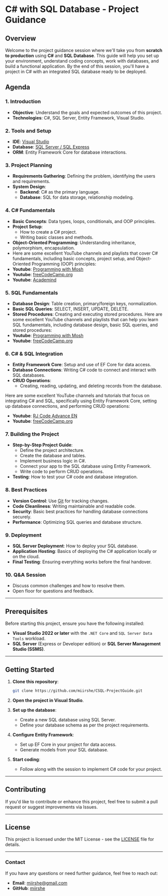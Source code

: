 # C# with SQL Database - Project Guidance

## Overview

Welcome to the project guidance session where we'll take you from **scratch to production** using **C#** and **SQL Database**. This guide will help you set up your environment, understand coding concepts, work with databases, and build a functional application. By the end of this session, you'll have a project in C# with an integrated SQL database ready to be deployed.

## Agenda

### 1. Introduction
- **Objective**: Understand the goals and expected outcomes of this project.
- **Technologies**: C#, SQL Server, Entity Framework, Visual Studio.

### 2. Tools and Setup
- **IDE**: [Visual Studio](https://visualstudio.microsoft.com/downloads/)
- **Database**: [SQL Server / SQL Express](https://www.microsoft.com/en-us/sql-server/sql-server-downloads)
- **ORM**: Entity Framework Core for database interactions.

### 3. Project Planning
- **Requirements Gathering**: Defining the problem, identifying the users and requirements.
- **System Design**:
  - **Backend**: C# as the primary language.
  - **Database**: SQL for data storage, relationship modeling.

### 4. C# Fundamentals
- **Basic Concepts**: Data types, loops, conditionals, and OOP principles.
- **Project Setup**: 
  - How to create a C# project.
  - Writing basic classes and methods.
- **Object-Oriented Programming**: Understanding inheritance, polymorphism, encapsulation.
- Here are some excellent YouTube channels and playlists that cover C# fundamentals, including basic concepts, project setup, and Object-Oriented Programming (OOP) principles:
- **Youtube**: [Programming with Mosh](https://www.youtube.com/watch?v=gfkTfcpWqAY)
- **Youtube**: [freeCodeCamp.org](https://www.youtube.com/watch?v=GhQdlIFylQ8)
- **Youtube**: [Academind](https://www.youtube.com/watch?v=SXmVym6L8dw&list=PLAC325451207E3105)


### 5. SQL Fundamentals
- **Database Design**: Table creation, primary/foreign keys, normalization.
- **Basic SQL Queries**: SELECT, INSERT, UPDATE, DELETE.
- **Stored Procedures**: Creating and executing stored procedures.
Here are some excellent YouTube channels and playlists that can help you learn SQL fundamentals, including database design, basic SQL queries, and stored procedures:
- **Youtube**: [Programming with Mosh]([https://www.youtube.com/watch?v=gfkTfcpWqAY](https://www.youtube.com/watch?v=7S_tz1z_5bA&t=1s))
- **Youtube**: [freeCodeCamp.org]([https://www.youtube.com/watch?v=gfkTfcpWqAY](https://youtu.be/HXV3zeQKqGY?si=tjmd5dyFbmpFhNj3))

  
### 6. C# & SQL Integration
- **Entity Framework Core**: Setup and use of EF Core for data access.
- **Database Connections**: Writing C# code to connect and interact with SQL databases.
- **CRUD Operations**:
  - Creating, reading, updating, and deleting records from the database.
 
Here are some excellent YouTube channels and tutorials that focus on integrating C# and SQL, specifically using Entity Framework Core, setting up database connections, and performing CRUD operations:
- **Youtube**: [RJ Code Advance EN]((https://www.youtube.com/watch?v=gfkTfcpWqAY)](https://www.youtube.com/watch?v=HXV3zeQKqGY)](https://www.youtube.com/watch?v=7S_tz1z_5bA)](https://www.youtube.com/watch?v=WSBy_Ypgk38))
- **Youtube**: [freeCodeCamp.org]((https://www.youtube.com/watch?v=gfkTfcpWqAY)](https://www.youtube.com/watch?v=HXV3zeQKqGY))


### 7. Building the Project
- **Step-by-Step Project Guide**:
  - Define the project architecture.
  - Create the database and tables.
  - Implement business logic in C#.
  - Connect your app to the SQL database using Entity Framework.
  - Write code to perform CRUD operations.
- **Testing**: How to test your C# code and database integration.

### 8. Best Practices
- **Version Control**: Use [Git](https://git-scm.com/) for tracking changes.
- **Code Cleanliness**: Writing maintainable and readable code.
- **Security**: Basic best practices for handling database connections securely.
- **Performance**: Optimizing SQL queries and database structure.

### 9. Deployment
- **SQL Server Deployment**: How to deploy your SQL database.
- **Application Hosting**: Basics of deploying the C# application locally or on the cloud.
- **Final Testing**: Ensuring everything works before the final handover.

### 10. Q&A Session
- Discuss common challenges and how to resolve them.
- Open floor for questions and feedback.

---

## Prerequisites

Before starting this project, ensure you have the following installed:
- **Visual Studio 2022 or later** with the `.NET Core` and `SQL Server Data Tools` workload.
- **SQL Server** (Express or Developer edition) or **SQL Server Management Studio (SSMS)**.

---

## Getting Started

1. **Clone this repository**:
    ```bash
    git clone https://github.com/miirshe/CSQL-ProjectGuide.git
    ```

2. **Open the project in Visual Studio**.

3. **Set up the database**:
    - Create a new SQL database using SQL Server.
    - Define your database schema as per the project requirements.

4. **Configure Entity Framework**:
    - Set up EF Core in your project for data access.
    - Generate models from your SQL database.

5. **Start coding**:
    - Follow along with the session to implement C# code for your project.

---

## Contributing

If you'd like to contribute or enhance this project, feel free to submit a pull request or suggest improvements via Issues.

---

## License

This project is licensed under the MIT License - see the [LICENSE](LICENSE) file for details.

---

### Contact

If you have any questions or need further guidance, feel free to reach out:

- **Email**: miirshe@gmail.com
- **GitHub**: [miirshe](https://github.com/miirshe)
